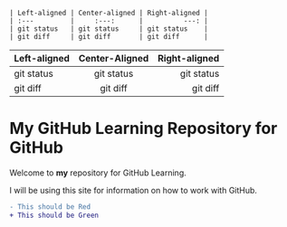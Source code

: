 ``` code
| Left-aligned | Center-aligned | Right-aligned |
| :---         |     :---:      |          ---: |
| git status   | git status     | git status    |
| git diff     | git diff       | git diff      |
```
| Left-aligned | Center-Aligned | Right-aligned | 
| :---         |     :---:      |          ---: |
| git status   | git status     | git status    |
| git diff     | git diff       | git diff      |


# My GitHub Learning Repository for GitHub

Welcome to **my** repository for GitHub Learning.

I will be using this site for information on how to work with GitHub.

``` diff
- This should be Red
+ This should be Green
```
